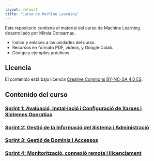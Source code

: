 ```yaml
---
layout: default
title: "Curso de Machine Learning"
---
```


Este repositorio contiene el material del curso de Machine Learning desarrollado por Mireia Consarnau.

- Índice y enlaces a las unidades del curso.
- Recursos en formato PDF, vídeos, y Google Colab.
- Código y ejemplos prácticos.

## Licencia

El contenido está bajo licencia [Creative Commons BY-NC-SA 4.0 ES](LICENSE.md).

## Contenido del curso

### [Sprint 1: Avaluació, Instal·lació i Configuració de Xarxes i Sistemes Operatius](sp1/sp1.md)
### [Sprint 2: Gestió de la Informació del Sistema i Administració](sp2/sp2.md) 
### [Sprint 3: Gestió de Dominis i Accessos](sp3/sp3.md) 
### [Sprint 4: Monitorització, connexió remota i llicenciament](sp4/sp4.md)
